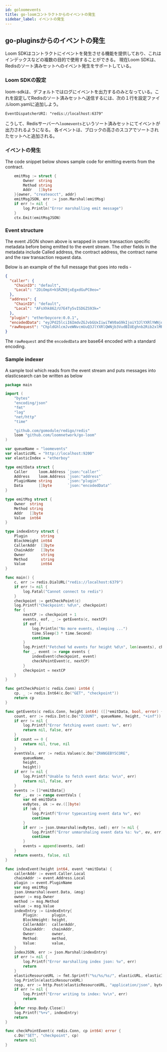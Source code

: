 ```yaml
---
id: goloomevents
title: go-loomコントラクトからのイベントの発生
sidebar_label: イベントの発生
---
```

## go-pluginsからのイベントの発生

Loom SDKはコントラクトにイベントを発生させる機能を提供しており、これはインデックスなどの複数の目的で使用することができる。 現在Loom SDKは、Redisのソート済みセットへのイベント発生をサポートしている。

### Loom SDKの設定

loom-sdkは、デフォルトではログにイベントを出力するのみとなっている。これを設定してRedisのソート済みセットへ送信するには、次の１行を設定ファイルloom.yamlに追加しよう。

    EventDispatcherURI: "redis://localhost:6379"
    

こうして、Redisサーバーへ`loomevents`というソート済みセットにてイベントが出力されるようになる。 各イベントは、ブロックの高さのスコアでソートされたセットへと追加される。

### イベントの発生

The code snippet below shows sample code for emitting events from the contract.

```go
    emitMsg := struct {
        Owner  string
        Method string
        Addr   []byte
    }{owner, "createacct", addr}
    emitMsgJSON, err := json.Marshal(emitMsg)
    if err != nil {
        log.Println("Error marshalling emit message")
    }
    ctx.Emit(emitMsgJSON)
```

### Event structure

The event JSON shown above is wrapped in some transaction specific metadata before being emitted to the event stream. The other fields in the metadata include Called address, the contract address, the contract name and the raw transaction request data.

Below is an example of the full message that goes into redis -

```json
{
  "caller": {
    "ChainID": "default",
    "Local": "2DiOmpX+kSRZK0jxEgxdGuPC0eo="
  },
  "address": {
    "ChainID": "default",
    "Local": "AFsXhk862/U7E4Ty5vISDGZS93k="
  },
  "plugin": "etherboycore:0.0.1",
  "encodedData": "eyJPd25lciI6ImdvZGJvbGUxIiwiTWV0aG9kIjoiY3JlYXRlYWNjdCIsIkFkZHIiOiIyRGlPbXBYK2tTUlpLMGp4RWd4ZEd1UEMwZW89In0=",
  "rawRequest": "ChpldGhlcmJveWNvcmUuQ3JlYXRlQWNjb3VudBIUEghnb2Rib2xlMRoIZ29kYm9sZTE="
}
```

The `rawRequest` and the `encodedData` are base64 encoded with a standard encoding.

### Sample indexer

A sample tool which reads from the event stream and puts messages into elasticsearch can be written as below

```go
package main

import (
    "bytes"
    "encoding/json"
    "fmt"
    "log"
    "net/http"
    "time"

    "github.com/gomodule/redigo/redis"
    loom "github.com/loomnetwork/go-loom"
)

var queueName = "loomevents"
var elasticURL = "http://localhost:9200"
var elasticIndex = "etherboy"

type emitData struct {
    Caller     loom.Address `json:"caller"`
    Address    loom.Address `json:"address"`
    PluginName string       `json:"plugin"`
    Data       []byte       `json:"encodedData"`
}

type emitMsg struct {
    Owner  string
    Method string
    Addr   []byte
    Value  int64
}

type indexEntry struct {
    Plugin      string
    BlockHeight int64
    CallerAddr  []byte
    ChainAddr   []byte
    Owner       string
    Method      string
    Value       int64
}

func main() {
    c, err := redis.DialURL("redis://localhost:6379")
    if err != nil {
        log.Fatal("Cannot connect to redis")
    }
    checkpoint := getCheckPoint(c)
    log.Printf("Checkpoint: %d\n", checkpoint)
    for {
        nextCP := checkpoint + 1
        events, eof, _ := getEvents(c, nextCP)
        if eof {
            log.Println("No more events, sleeping ...")
            time.Sleep(3 * time.Second)
            continue
        }
        log.Printf("Fetched %d events for height %d\n", len(events), checkpoint)
        for _, event := range events {
            indexEvent(checkpoint, event)
            checkPointEvent(c, nextCP)
        }
        checkpoint = nextCP
    }
}

func getCheckPoint(c redis.Conn) int64 {
    cp, _ := redis.Int64(c.Do("GET", "checkpoint"))
    return cp
}

func getEvents(c redis.Conn, height int64) ([]*emitData, bool, error) {
    count, err := redis.Int(c.Do("ZCOUNT", queueName, height, "+inf"))
    if err != nil {
        log.Printf("Error fetching event count: %v", err)
        return nil, false, err
    }
    if count == 0 {
        return nil, true, nil
    }
    eventVals, err := redis.Values(c.Do("ZRANGEBYSCORE",
        queueName,
        height,
        height))
    if err != nil {
        log.Printf("Unable to fetch event data: %v\n", err)
        return nil, false, err
    }
    events := []*emitData{}
    for _, ev := range eventVals {
        var ed emitData
        evBytes, ok := ev.([]byte)
        if !ok {
            log.Printf("Error typecasting event data %v", ev)
            continue
        }
        if err := json.Unmarshal(evBytes, &ed); err != nil {
            log.Printf("Error unmarshaling event data %s: %v", ev, err)
            continue
        }
        events = append(events, &ed)
    }
    return events, false, nil
}

func indexEvent(height int64, event *emitData) {
    callerAddr := event.Caller.Local
    chainAddr := event.Address.Local
    plugin := event.PluginName
    var msg emitMsg
    json.Unmarshal(event.Data, &msg)
    owner := msg.Owner
    method := msg.Method
    value := msg.Value
    indexEntry := &indexEntry{
        Plugin:      plugin,
        BlockHeight: height,
        CallerAddr:  callerAddr,
        ChainAddr:   chainAddr,
        Owner:       owner,
        Method:      method,
        Value:       value,
    }
    indexJSON, err := json.Marshal(indexEntry)
    if err != nil {
        log.Printf("Error marshalling index json: %v", err)
        return
    }
    elasticResourceURL := fmt.Sprintf("%s/%s/%s/", elasticURL, elasticIndex, "app")
    log.Println(elasticResourceURL)
    resp, err := http.Post(elasticResourceURL, "application/json", bytes.NewReader(indexJSON))
    if err != nil {
        log.Printf("Error writing to index: %v\n", err)
        return
    }
    defer resp.Body.Close()
    log.Printf("%+v", indexEntry)
    return
}

func checkPointEvent(c redis.Conn, cp int64) error {
    c.Do("SET", "checkpoint", cp)
    return nil
}
```